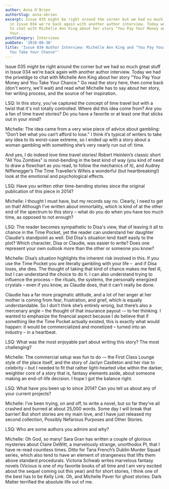 ```yaml
---
author: Anna O'Brien
authorSlug: anna-obrien
excerpt: Issue 035 might be right around the corner but we had so much great stuff
  in Issue 034 we're back again with another author interview. Today we had the priveldge
  to chat with Michelle Ann King about her story "You Pay Your Money and You Take
  Your...
postCategory: Interviews
pubDate: '2018-08-30'
title: 'Issue 034 Author Interview: Michelle Ann King and "You Pay Your Money and
  You Take Your Chance"'
---
```

Issue 035 might be right around the corner but we had so much great stuff in Issue 034 we're back again with another author interview. Today we had the priveldge to chat with Michelle Ann King about her story "You Pay Your Money and You Take Your Chance." Go read the story here, then come back (don't worry, we'll wait) and read what Michelle has to say about her story, her writing process, and the source of her inspiration.

LSQ: In this story, you've captured the concept of time travel but with a twist that it's not totally controlled. Where did this idea come from? Are you a fan of time travel stories? Do you have a favorite or at least one that sticks out in your mind?

Michelle: The idea came from a very wise piece of advice about gambling: "Don’t bet what you can’t afford to lose." I think it’s typical of writers to take any idea to its worst-case extreme, so I ended up with a story about a woman gambling with something she’s very nearly run out of: time.

And yes, I do indeed love time travel stories! Robert Heinlein’s classic short "All You Zombies" is mind-bending in the best kind of way (you kind of need to draw a flowchart as you read, to follow the mechanics of it), and Audrey Niffenegger’s The Time Traveller’s Wifeis a wonderful (but heartbreaking!) look at the emotional and psychological effects.

LSQ: Have you written other time-bending stories since the original publication of this piece in 2014?

Michelle: I thought I must have, but my records say no. Clearly, I need to get on that! Although I’ve written about immortality, which is kind of at the other end of the spectrum to this story – what do you do when you have too much time, as opposed to not enough?

LSQ: The reader becomes sympathetic to Disa's view, that of leaving it all to chance in the Time Pocket, yet the reader can understand her daughter Claudie's standpoint as well. Did Disa's situation lend itself easily to the plot? Which character, Disa or Claudie, was easier to write? Does one represent your own outlook more than the other or someone you know?

Michelle: Disa’s situation highlights the inherent risk involved in this. If you use the Time Pocket you are literally gambling with your life –  and if Disa loses, she dies. The thought of taking that kind of chance makes me feel ill, but I can understand the choice to do it. I can also understand trying to influence the process – the rituals, the systems, the personally energized crystals – even if you know, as Claudie does, that it can’t really be done.

Claudie has a far more pragmatic attitude, and a lot of her anger at her mother is coming from fear, frustration, and grief, which is equally understandable. So I don’t think she’s entirely wrong, but there’s also a mercenary angle – the thought of that insurance payout -– to her thinking. I wanted to emphasize the financial aspect because I do believe that if something like the Time Pocket actually existed, this is exactly what would happen: it would be commercialized and monetized – turned into an industry – in a heartbeat.

LSQ: What was the most enjoyable part about writing this story? The most challenging?

Michelle: The commercial setup was fun to do -– the First Class Lounge style of the place itself, and the story of Jaclyn Castleton and her rise to celebrity – but I needed to fit that rather light-hearted vibe within the darker, weightier core of a story that is, fantasy elements aside, about someone making an end-of-life decision. I hope I got the balance right.

LSQ: What have you been up to since 2014? Can you tell us about any of your current projects?

Michelle: I’ve been trying, on and off, to write a novel, but so far they’ve all crashed and burned at about 25,000 words. Some day I will break that barrier! But short stories are my main love, and I have just released my second collection, Possibly Nefarious Purposes and Other Stories.

LSQ: Who are some authors you admire and why?

Michelle: Oh God, so many! Sara Gran has written a couple of glorious mysteries about Claire DeWitt, a marvelously strange, unorthodox PI, that I have re-read countless times. Ditto for Tana French’s Dublin Murder Squad series, which also tend to have an element of strangeness that lifts them above standard procedurals. Victoria Schwab writes marvelous fantasy novels (Vicious is one of my favorite books of all time and I am very excited about the sequel coming out this year) and for short stories, I think one of the best has to be Kelly Link. Oh, and Michelle Paver for ghost stories: Dark Matter terrified the absolute life out of me.